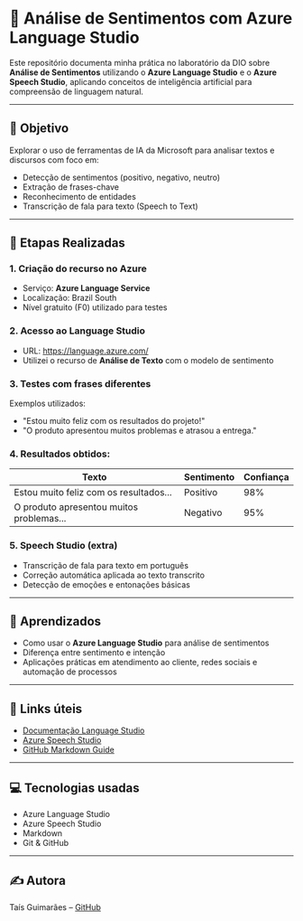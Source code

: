 # 🧠 Análise de Sentimentos com Azure Language Studio

Este repositório documenta minha prática no laboratório da DIO sobre **Análise de Sentimentos** utilizando o **Azure Language Studio** e o **Azure Speech Studio**, aplicando conceitos de inteligência artificial para compreensão de linguagem natural.

---

## 🎯 Objetivo

Explorar o uso de ferramentas de IA da Microsoft para analisar textos e discursos com foco em:

- Detecção de sentimentos (positivo, negativo, neutro)
- Extração de frases-chave
- Reconhecimento de entidades
- Transcrição de fala para texto (Speech to Text)

---

## 🧪 Etapas Realizadas

### 1. Criação do recurso no Azure
- Serviço: **Azure Language Service**
- Localização: Brazil South
- Nível gratuito (F0) utilizado para testes

### 2. Acesso ao Language Studio
- URL: https://language.azure.com/
- Utilizei o recurso de **Análise de Texto** com o modelo de sentimento

### 3. Testes com frases diferentes
Exemplos utilizados:
- "Estou muito feliz com os resultados do projeto!"
- "O produto apresentou muitos problemas e atrasou a entrega."

### 4. Resultados obtidos:
| Texto | Sentimento | Confiança |
|-------|------------|-----------|
| Estou muito feliz com os resultados... | Positivo | 98% |
| O produto apresentou muitos problemas... | Negativo | 95% |

### 5. Speech Studio (extra)
- Transcrição de fala para texto em português
- Correção automática aplicada ao texto transcrito
- Detecção de emoções e entonações básicas

---


## 🧠 Aprendizados

- Como usar o **Azure Language Studio** para análise de sentimentos
- Diferença entre sentimento e intenção
- Aplicações práticas em atendimento ao cliente, redes sociais e automação de processos

---

## 🔗 Links úteis

- [Documentação Language Studio](https://learn.microsoft.com/pt-br/azure/cognitive-services/language-service/overview)
- [Azure Speech Studio](https://speech.microsoft.com/portal)
- [GitHub Markdown Guide](https://guides.github.com/features/mastering-markdown/)

---

## 💻 Tecnologias usadas

- Azure Language Studio
- Azure Speech Studio
- Markdown
- Git & GitHub

---

## ✍️ Autora

Taís Guimarães – [GitHub](https://github.com/taisgb)


